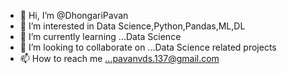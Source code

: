 - 👋 Hi, I’m @DhongariPavan
- 👀 I’m interested in Data Science,Python,Pandas,ML,DL
- 🌱 I’m currently learning ...Data Science
- 💞️ I’m looking to collaborate on ...Data Science related projects
- 📫 How to reach me ...pavanvds.137@gmail.com

<!---
DhongariPavan/DhongariPavan is a ✨ special ✨ repository because its `README.md` (this file) appears on your GitHub profile.
You can click the Preview link to take a look at your changes.
--->
